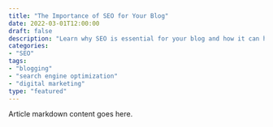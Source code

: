 ```yaml
---
title: "The Importance of SEO for Your Blog"
date: 2022-03-01T12:00:00
draft: false
description: "Learn why SEO is essential for your blog and how it can help increase your visibility and attract more readers."
categories: 
- "SEO"
tags: 
- "blogging"
- "search engine optimization"
- "digital marketing"
type: "featured"
---
```


Article markdown content goes here.
